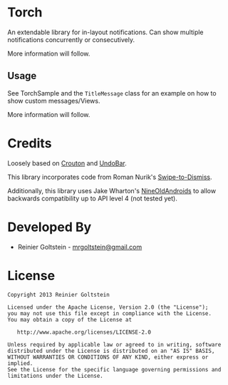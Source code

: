 Torch
=============

An extendable library for in-layout notifications. Can show multiple notifications concurrently or consecutively.

More information will follow.

Usage
-----
See TorchSample and the `TitleMessage` class for an example on how to show custom messages/Views.

More information will follow.


Credits
=======
Loosely based on [Crouton][1] and [UndoBar][2].

This library incorporates code from Roman Nurik's [Swipe-to-Dismiss][3].

Additionally, this library uses Jake Wharton's [NineOldAndroids][4] to allow backwards compatibility up to API level 4 (not tested yet).


Developed By
============

* Reinier Goltstein - <mrgoltstein@gmail.com>

License
=======

    Copyright 2013 Reinier Goltstein

    Licensed under the Apache License, Version 2.0 (the "License");
    you may not use this file except in compliance with the License.
    You may obtain a copy of the License at

       http://www.apache.org/licenses/LICENSE-2.0

    Unless required by applicable law or agreed to in writing, software
    distributed under the License is distributed on an "AS IS" BASIS,
    WITHOUT WARRANTIES OR CONDITIONS OF ANY KIND, either express or implied.
    See the License for the specific language governing permissions and
    limitations under the License.



 [1]: https://github.com/keyboardsurfer/Crouton
 [2]: https://github.com/soarcn/UndoBar
 [3]: https://github.com/romannurik/Android-SwipeToDismiss
 [4]: https://github.com/JakeWharton/NineOldAndroids/
